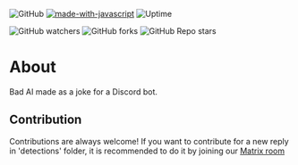 ![GitHub](https://img.shields.io/github/license/1disk/edp445?color=green)
[![made-with-javascript](https://img.shields.io/badge/Made%20with-JavaScript-1f425f.svg)](https://www.javascript.com)
![Uptime](https://img.shields.io/endpoint?url=https%3A%2F%2Fraw.githubusercontent.com%2Fupptime%2Fupptime%2Fmaster%2Fapi%2Fgoogle%2Fuptime.json)

![GitHub watchers](https://img.shields.io/github/watchers/1disk/edp445?style=social)
![GitHub forks](https://img.shields.io/github/forks/1disk/edp445?style=social)
![GitHub Repo stars](https://img.shields.io/github/stars/1disk/edp445?style=social)

# About
Bad AI made as a joke for a Discord bot. 

## Contribution
Contributions are always welcome!
If you want to contribute for a new reply in 'detections' folder, it is recommended to do it by joining our [Matrix room](https://matrix.to/#/#1disk-support:vern.cc)
